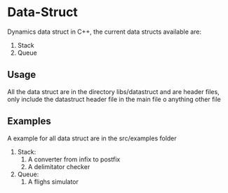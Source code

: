 # Data-Struct
Dynamics data struct in C++, the current data structs available are:

1. Stack
2. Queue

## Usage
All the data struct are in the directory libs/datastruct and are header files, only include the datastruct header file in the main file o anything other file

## Examples
A example for all data struct are in the src/examples folder

1. Stack: 
    1. A converter from infix to postfix
    2. A delimitator checker
2. Queue:
   1. A flighs simulator
